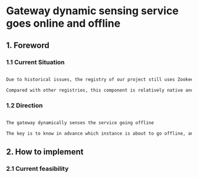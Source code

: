 # Gateway dynamic sensing service goes online and offline

## 1. Foreword

### 1.1 Current Situation

```markdown

Due to historical issues, the registry of our project still uses Zookeeper

Compared with other registries, this component is relatively native and lacks operation and maintenance management, so it can only be implemented by itself

```

### 1.2 Direction

```markdown

The gateway dynamically senses the service going offline

The key is to know in advance which instance is about to go offline, and then route traffic to other instances in advance

```

## 2. How to implement

### 2.1 Current feasibility
